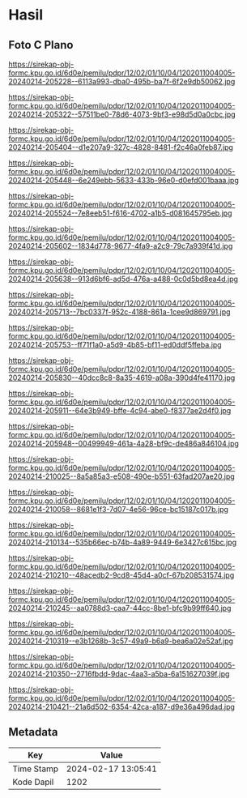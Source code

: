 # Hasil

## Foto C Plano

https://sirekap-obj-formc.kpu.go.id/6d0e/pemilu/pdpr/12/02/01/10/04/1202011004005-20240214-205228--6113a993-dba0-495b-ba7f-6f2e9db50062.jpg

https://sirekap-obj-formc.kpu.go.id/6d0e/pemilu/pdpr/12/02/01/10/04/1202011004005-20240214-205322--57511be0-78d6-4073-9bf3-e98d5d0a0cbc.jpg

https://sirekap-obj-formc.kpu.go.id/6d0e/pemilu/pdpr/12/02/01/10/04/1202011004005-20240214-205404--d1e207a9-327c-4828-8481-f2c46a0feb87.jpg

https://sirekap-obj-formc.kpu.go.id/6d0e/pemilu/pdpr/12/02/01/10/04/1202011004005-20240214-205448--6e249ebb-5633-433b-96e0-d0efd001baaa.jpg

https://sirekap-obj-formc.kpu.go.id/6d0e/pemilu/pdpr/12/02/01/10/04/1202011004005-20240214-205524--7e8eeb51-f616-4702-a1b5-d081645795eb.jpg

https://sirekap-obj-formc.kpu.go.id/6d0e/pemilu/pdpr/12/02/01/10/04/1202011004005-20240214-205602--1834d778-9677-4fa9-a2c9-79c7a939f41d.jpg

https://sirekap-obj-formc.kpu.go.id/6d0e/pemilu/pdpr/12/02/01/10/04/1202011004005-20240214-205638--913d6bf6-ad5d-476a-a488-0c0d5bd8ea4d.jpg

https://sirekap-obj-formc.kpu.go.id/6d0e/pemilu/pdpr/12/02/01/10/04/1202011004005-20240214-205713--7bc0337f-952c-4188-861a-1cee9d869791.jpg

https://sirekap-obj-formc.kpu.go.id/6d0e/pemilu/pdpr/12/02/01/10/04/1202011004005-20240214-205753--ff71f1a0-a5d9-4b85-bf11-ed0ddf5ffeba.jpg

https://sirekap-obj-formc.kpu.go.id/6d0e/pemilu/pdpr/12/02/01/10/04/1202011004005-20240214-205830--40dcc8c8-8a35-4619-a08a-390d4fe41170.jpg

https://sirekap-obj-formc.kpu.go.id/6d0e/pemilu/pdpr/12/02/01/10/04/1202011004005-20240214-205911--64e3b949-bffe-4c94-abe0-f8377ae2d4f0.jpg

https://sirekap-obj-formc.kpu.go.id/6d0e/pemilu/pdpr/12/02/01/10/04/1202011004005-20240214-205948--00499949-461a-4a28-bf9c-de486a846104.jpg

https://sirekap-obj-formc.kpu.go.id/6d0e/pemilu/pdpr/12/02/01/10/04/1202011004005-20240214-210025--8a5a85a3-e508-490e-b551-63fad207ae20.jpg

https://sirekap-obj-formc.kpu.go.id/6d0e/pemilu/pdpr/12/02/01/10/04/1202011004005-20240214-210058--8681e1f3-7d07-4e56-96ce-bc15187c017b.jpg

https://sirekap-obj-formc.kpu.go.id/6d0e/pemilu/pdpr/12/02/01/10/04/1202011004005-20240214-210134--535b66ec-b74b-4a89-9449-6e3427c615bc.jpg

https://sirekap-obj-formc.kpu.go.id/6d0e/pemilu/pdpr/12/02/01/10/04/1202011004005-20240214-210210--48acedb2-9cd8-45d4-a0cf-67b208531574.jpg

https://sirekap-obj-formc.kpu.go.id/6d0e/pemilu/pdpr/12/02/01/10/04/1202011004005-20240214-210245--aa0788d3-caa7-44cc-8be1-bfc9b99ff640.jpg

https://sirekap-obj-formc.kpu.go.id/6d0e/pemilu/pdpr/12/02/01/10/04/1202011004005-20240214-210319--e3b1268b-3c57-49a9-b6a9-bea6a02e52af.jpg

https://sirekap-obj-formc.kpu.go.id/6d0e/pemilu/pdpr/12/02/01/10/04/1202011004005-20240214-210350--2716fbdd-9dac-4aa3-a5ba-6a151627039f.jpg

https://sirekap-obj-formc.kpu.go.id/6d0e/pemilu/pdpr/12/02/01/10/04/1202011004005-20240214-210421--21a6d502-6354-42ca-a187-d9e36a496dad.jpg


## Metadata

| Key        | Value               |
| ---------- | ------------------- |
| Time Stamp | 2024-02-17 13:05:41 |
| Kode Dapil | 1202                |




